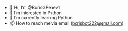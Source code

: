 - 👋 Hi, I’m @BorisGPenev1
- 👀 I’m interested in Python
- 🌱 I’m currently learning Python
- 📫 How to reach me  via email (borisbot222@gmail.com)

<!---
BorisGPenev1/BorisGPenev1 is a ✨ special ✨ repository because its `README.md` (this file) appears on your GitHub profile.
You can click the Preview link to take a look at your changes.
--->
